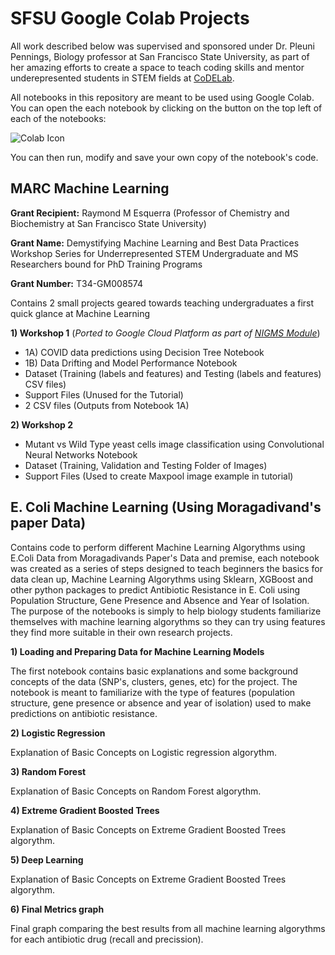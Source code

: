 # SFSU Google Colab Projects
All work described below was supervised and sponsored under Dr. Pleuni Pennings, Biology professor at San Francisco State University, as part of her amazing efforts to create a space to teach coding skills and mentor underepresented students in STEM fields at [CoDELab](https://pleunipennings.wordpress.com/).

All notebooks in this repository are meant to be used using Google Colab. You can open the each notebook by clicking on the button on the top left of each of the notebooks:

![Colab Icon](https://github.com/MarcMachineLearning/Introduction-to-Machine-Learning/assets/102837358/1d452fe0-e293-491c-8d3b-3deea32f01c0)

You can then run, modify and save your own copy of the notebook's code.

## MARC Machine Learning

**Grant Recipient:** Raymond M Esquerra (Professor of Chemistry and Biochemistry at San Francisco State University)

**Grant Name:** Demystifying Machine Learning and Best Data Practices Workshop Series for Underrepresented STEM Undergraduate and MS Researchers bound for PhD Training Programs

**Grant Number:** T34-GM008574

Contains 2 small projects geared towards teaching undergraduates a first quick glance at Machine Learning

**1) Workshop 1** (*Ported to Google Cloud Platform as part of [NIGMS Module](https://github.com/NIGMS/Introduction-to-Data-Science-for-Biology)*)
 - 1A) COVID data predictions using Decision Tree Notebook
 - 1B) Data Drifting and Model Performance Notebook
 - Dataset (Training (labels and features) and Testing (labels and features) CSV files)
 - Support Files (Unused for the Tutorial)
 - 2 CSV files (Outputs from Notebook 1A)
 
**2) Workshop 2**
 - Mutant vs Wild Type yeast cells image classification using Convolutional Neural Networks Notebook
 - Dataset (Training, Validation and Testing Folder of Images)
 - Support Files (Used to create Maxpool image example in tutorial)
 
## E. Coli Machine Learning (Using Moragadivand's paper Data)
Contains code to perform different Machine Learning Algorythms using E.Coli Data from Moragadivands Paper's Data and premise, 
each notebook was created as a series of steps designed to teach beginners the basics for data clean up, Machine Learning Algorythms using Sklearn, 
XGBoost and other python packages to predict Antibiotic Resistance in E. Coli using Population Structure, Gene Presence and Absence and Year of Isolation. The purpose of the notebooks is simply to help biology students familiarize themselves with machine learning algorythms so they can try using features they find more suitable in their own research projects.


**1) Loading and Preparing Data for Machine Learning Models**

   The first notebook contains basic explanations and some background concepts of the data (SNP's, clusters, genes, etc) for the project. The notebook is meant to familiarize with the type of features (population structure, gene presence or absence and year of isolation) used to make predictions on antibiotic resistance.
   
**2) Logistic Regression**

   Explanation of Basic Concepts on Logistic regression algorythm.
   
**3) Random Forest**

   Explanation of Basic Concepts on Random Forest algorythm.
   
**4) Extreme Gradient Boosted Trees**

   Explanation of Basic Concepts on Extreme Gradient Boosted Trees algorythm.
   
**5) Deep Learning**

   Explanation of Basic Concepts on Extreme Gradient Boosted Trees algorythm.
   
**6) Final Metrics graph**

   Final graph comparing the best results from all machine learning algorythms for each antibiotic drug (recall and precission).
    

